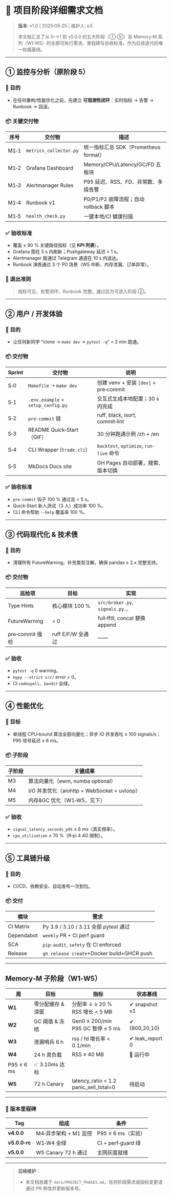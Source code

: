 # 🔖 项目阶段详细需求文档

> **版本**: v1.0 | 2025‑05‑25 | 维护人: o3
>
> 本文档汇总了从 0‑→1 到 v5.0.0 的五大阶段（①‑⑤）及 Memory‑M 系列（W1‑W5）的全部可执行需求、里程碑与验收标准，作为后续迭代的唯一权威基线。

---

## ① 监控与分析（原阶段 5）

### 🎯 目的

* 在任何重构/性能优化之前，先建立 **可观测性闭环**：实时指标 → 告警 → Runbook → 回滚。

### 📦 关键交付物

| 序号   | 交付物                    | 描述                            |
| ---- | ---------------------- | ----------------------------- |
| M1‑1 | `metrics_collector.py` | 统一指标汇总 SDK（Prometheus format） |
| M1‑2 | Grafana Dashboard      | Memory/CPU/Latency/GC/FD 五板块  |
| M1‑3 | Alertmanager Rules     | P95 延迟、RSS、FD、异常数、多级告警        |
| M1‑4 | Runbook v1             | P0/P1/P2 故障流程；自动 rollback 脚本  |
| M1‑5 | `health_check.py`      | 一键本地/CI 健康扫描                  |

### ✅ 验收标准

* 覆盖 ≥ 90 % 关键路径指标（见 **KPI 列表**）。
* Grafana 图在 5 s 内刷新；Pushgateway 延迟 < 1 s。
* Alertmanager 能通过 Telegram 通道在 10 s 内送达。
* Runbook 演练通过 3 个 P0 场景（WS 中断、内存泄漏、订单异常）。

### 🚦 退出准则

> 指标可见、告警闭环、Runbook 完整。通过后方可进入阶段 ②。

---

## ② 用户 / 开发体验

### 🎯 目的

* 让任何新同学 "clone → `make dev` → `pytest -q`" < 2 min 跑通。

### 📦 交付物

| Sprint | 交付物                                | 说明                                    |
| ------ | ---------------------------------- | ------------------------------------- |
| S‑0    | `Makefile` ➝ `make dev`            | 创建 venv + 安装 `[dev]` + pre‑commit     |
| S‑1    | `.env.example` + `setup_config.py` | 交互式生成本地配置；30 s 内完成                    |
| S‑2    | `pre‑commit` 链                     | ruff, black, isort, commit‑lint       |
| S‑3    | README Quick‑Start（GIF）            | 30 分钟跑通示例 /zh + /en                   |
| S‑4    | CLI Wrapper (`trade.cli`)          | `backtest`, `optimize`, `run-live` 命令 |
| S‑5    | MkDocs Docs site                   | GH Pages 自动部署，搜索、版本切换                 |

### ✅ 验收标准

* `pre‑commit` 钩子 100 % 通过且 < 5 s。
* Quick‑Start 新人测试（3 人）成功率 100 %。
* CLI 命令帮助 `--help` 覆盖率 100 %。

---

## ③ 代码现代化 & 技术债

### 🎯 目的

* 清理所有 FutureWarning，补充类型注解，确保 pandas ≥ 2.x 完整支持。

### 📦 交付物

| 巡检项           | 目标             | 实现                             |
| ------------- | -------------- | ------------------------------ |
| Type Hints    | 核心模块 100 %     | `src/broker.py`, `signals.py`… |
| FutureWarning | = 0            | full‑ffill, concat 替换 append   |
| pre‑commit 强检 | ruff E/F/W 全通过 | ——                             |

### ✅ 验收

* `pytest -q` 0 warning。
* `mypy --strict src/` error = 0。
* CI `codespell`、`bandit` 全绿。

---

## ④ 性能优化

### 🎯 目标

* 单线程 CPU‑bound 算法全部向量化；异步 IO 并发吞吐 ≥ 100 signals/s；P95 信号延迟 ≤ 6 ms。

### 📦 子阶段

| 子阶段 | 关键成果                                   |
| --- | -------------------------------------- |
| M3  | 算法向量化（ewm, numba optional）             |
| M4  | I/O 并发优化（aiohttp + WebSocket + uvloop） |
| M5  | 内存\&GC 优化（W1‑W5，见下）                    |

### ✅ 验收

* `signal_latency_seconds_p95` ≤ 6 ms（真实频率）。
* `cpu_utilization` ≤ 70 %（R‑pi 4 4G 限制）。

---

## ⑤ 工具链升级

### 🎯 目的

* CI/CD、依赖安全、自动发布一次到位。

### 📦 交付

| 模块         | 需求                                         |
| ---------- | ------------------------------------------ |
| CI Matrix  | Py 3.9 / 3.10 / 3.11 全部 pytest 通过          |
| Dependabot | `weekly` PR + CI perf guard                |
| SCA        | `pip‑audit`, `safety` 在 CI enforced        |
| Release    | `gh release create`+Docker build+GHCR push |

---

## Memory‑M 子阶段（W1‑W5）

| 周          | 目标          | 指标                                           | 状态基线             |
| ---------- | ----------- | -------------------------------------------- | ---------------- |
| **W1**     | 零分配缓存 & 滑窗  | 分配率 ↓ ≥ 20 %<br>RSS 增长 < 5 MB                | ✔ snapshot v1    |
| **W2**     | GC 阈值 & 冻结  | Gen0 ≤ 200/min<br>P95 GC 暂停 ≤ 5 ms           | ✔ (900,20,10)    |
| **W3**     | 泄漏哨兵 6 h    | rss / fd 增长率 < 0.1/min                       | ✔ leak\_report 0 |
| **W4**     | 24 h 真负载    | RSS ≤ 40 MB                                  | 🔄 运行中           |
| P95 ≤ 6 ms | ✅ 3.10ms 达标 |                                              |                  |
| **W5**     | 72 h Canary | latency\_ratio < 1.2<br>panic\_sell\_total=0 | 待启动              |

---

### 📌 版本里程碑

| Tag           | 组成                | 条件                |
| ------------- | ----------------- | ----------------- |
| **v4.0.0**    | M4‑异步架构 + M1 监控   | P95 ≤ 6 ms（实验）    |
| **v5.0.0‑rc** | W1‑W4 全绿          | CI + perf‑guard 绿 |
| **v5.0.0**    | W5 Canary 72 h 通过 | 主网灰度就绪            |

---

> **后续维护**：
>
> * 本文档放置于 `docs/PROJECT_PHASES.md`，任何阶段需求或指标变更请通过 PR 修改并更新版本号。 